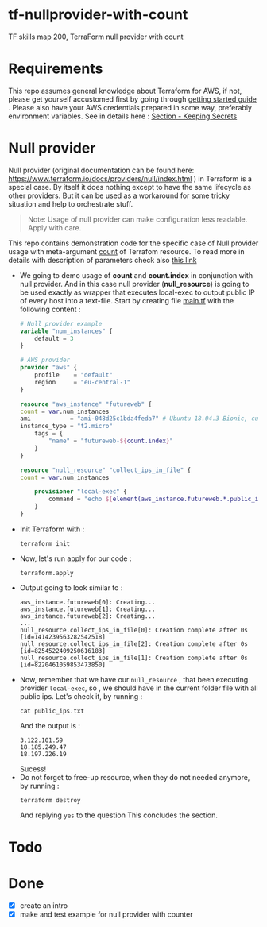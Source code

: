 # tf-nullprovider-with-count
TF skills map 200, TerraForm null provider with count

# Requirements
This repo assumes general knowledge about Terraform for AWS, if not, please get yourself accustomed first by going through [getting started guide](https://learn.hashicorp.com/terraform?track=getting-started#getting-started) . Please also have your AWS credentials prepared in some way, preferably environment variables. See in details here : [Section - Keeping Secrets](https://aws.amazon.com/blogs/apn/terraform-beyond-the-basics-with-aws/)

# Null provider
Null provider (original documentation can be found here: https://www.terraform.io/docs/providers/null/index.html ) in Terraform is a special case. By itself it does nothing except to have the same lifecycle as other providers. But it can be used as a workaround for some tricky situation and help to orchestrate stuff.
> Note: Usage of null provider can make configuration less readable. Apply with care.

This repo contains demonstration code for the specific case of Null provider usage with meta-argument [count](https://www.terraform.io/docs/configuration/resources.html#count-multiple-resource-instances-by-count) of Terrafom resource.
To read more in details with description of parameters check also [this link](https://github.com/Galser/tf-null-provider)

- We going to demo usage of **count** and **count.index** in conjunction with null provider. And in this case null provider (**null_resource**) is going to be used exactly as wrapper that executes local-exec to output public IP of every host into a text-file.  Start by creating file [main.tf](main1.tf) with the following content :
    ```terraform
    # Null provider example
    variable "num_instances" {
        default = 3
    }

    # AWS provider
    provider "aws" {
        profile    = "default"
        region     = "eu-central-1"
    }

    resource "aws_instance" "futureweb" {
    count = var.num_instances
    ami           = "ami-048d25c1bda4feda7" # Ubuntu 18.04.3 Bionic, custom
    instance_type = "t2.micro"
        tags = {
            "name" = "futureweb-${count.index}"
        }
    }

    resource "null_resource" "collect_ips_in_file" {
    count = var.num_instances 
    
        provisioner "local-exec" {
            command = "echo ${element(aws_instance.futureweb.*.public_ip, count.index)} >> public_ips.txt"
        }
    }

    ```
- Init Terraform with : 
    ```
    terraform init
    ```
- Now, let's run apply for our code :
    ```
    terraform.apply
    ```
- Output going to look similar to : 
    ```
    aws_instance.futureweb[0]: Creating...
    aws_instance.futureweb[1]: Creating...
    aws_instance.futureweb[2]: Creating...
    ...
    null_resource.collect_ips_in_file[0]: Creation complete after 0s [id=1414239563282542518]
    null_resource.collect_ips_in_file[2]: Creation complete after 0s [id=8254522409250616183]
    null_resource.collect_ips_in_file[1]: Creation complete after 0s [id=8220461059853473850]    
    ```
- Now, remember that we have our `null_resource` , that been executing provider `local-exec`, so , we should have in the current folder file with all public ips. Let's check it, by running : 
    ```
    cat public_ips.txt
    ```
    And the output is :
    ```
    3.122.101.59
    18.185.249.47
    18.197.226.19
    ```
    Sucess!
-  Do not forget to free-up resource, when they do not needed anymore, by running : 
    ```
    terraform destroy
    ```
    And replying `yes` to the question
This concludes the section.

# Todo

# Done

- [x] create an intro
- [x] make and test example for null provider with counter
